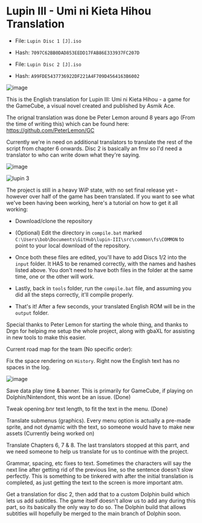 # Lupin III - Umi ni Kieta Hihou Translation
- File: `Lupin Disc 1 [J].iso`
- Hash: `7097C62BB0DAD853EEDD17FAB86E333937FC207D`

- File: `Lupin Disc 2 [J].iso`
- Hash: `A99FDE5437736922DF221A4F709D4564163B6002`

![image](https://github.com/DOL-Translations/lupin-III/assets/81663474/0924f239-467f-48b3-a74c-0692e0fa7790)

This is the English translation for Lupin III: Umi ni Kieta Hihou - a game for the GameCube, a visual novel created and published by Asmik Ace.

The orignal translation was done be Peter Lemon around 8 years ago (From the time of writing this) which can be found here: https://github.com/PeterLemon/GC

Currently we're in need on additional translators to translate the rest of the script from chapter 6 onwards. Disc 2 is basically an fmv so I'd need a translator to who can write down what they're saying.


![image](https://github.com/radianthero/lupin-III/assets/90285213/f1fa0723-183f-44c3-ad59-b561784078a0)

![lupin 3](https://github.com/radianthero/lupin-III/assets/90285213/06c6d445-185e-4e2b-81de-a2ac48577027)

The project is still in a heavy WiP state, with no set final release yet - however over half of the game has been translated. If you want to see what we've been having been working, here's a tutorial on how to get it all working:


- Download/clone the repository
- (Optional) Edit the directory in `compile.bat` marked `C:\Users\bob\Documents\GitHub\lupin-III\src\common\fs\COMMON` to point to your local download of the repository. 
- Once both these files are edited, you'll have to add Discs 1/2 into the `input` folder. It HAS to be renamed correctly, with the names and hashes listed above. You don't need to have both files in the folder at the same time, one or the other will work. 
- Lastly, back in `tools` folder, run the `compile.bat` file, and assuming you did all the steps correctly, it'll compile properly.

- That's it! After a few seconds, your translated English ROM will be in the `output` folder. 


Special thanks to Peter Lemon for starting the whole thing, and thanks to Drgn for helping me setup the whole project, along with gbaXL for assisting in new tools to make this easier.



Current road map for the team (No specific order):

Fix the space rendering on `History`. Right now the English text has no spaces in the log.

![image](https://github.com/radianthero/lupin-III/assets/90285213/9c1c2fd5-c8a1-4d13-a820-79f850f83afb)

Save data play time & banner. This is primarily for GameCube, if playing on Dolphin/Nintendont, this wont be an issue. (Done)

Tweak opening.bnr text length, to fit the text in the menu. (Done)

Translate submenus (graphics). Every menu option is actually a pre-made sprite, and not dynamic with the text, so someone would have to make new assets (Currently being worked on)

Translate Chapters 6, 7 & 8. The last translators stopped at this parrt, and we need someone to help us translate for us to continue with the project.

Grammar, spacing, etc fixes to text. Sometimes the characters will say the next line after getting rid of the previous line, so the sentence doesn't slow perfectly. This is something to be tinkered with after the initial translation is completed, as just getting the text to the screen is more important atm.

Get a translation for disc 2, then add that to a custom Dolphin build which lets us add subtitles. The game itself doesn't allow us to add any during this part, so its basically the only way to do so. The Dolphin build that allows subtitles will hopefully be merged to the main branch of Dolphin soon. 
